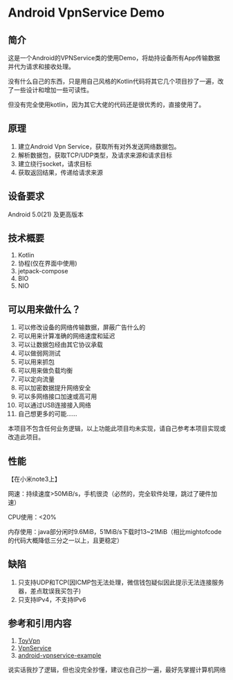 # Android VpnService Demo

## 简介

这是一个Android的VPNService类的使用Demo，将劫持设备所有App传输数据并代为请求和接收处理。

没有什么自己的东西，只是用自己风格的Kotlin代码将其它几个项目抄了一遍，改了一些设计和增加一些可读性。

但没有完全使用kotlin，因为其它大佬的代码还是很优秀的，直接使用了。

## 原理

1. 建立Android Vpn Service，获取所有对外发送网络数据包。
2. 解析数据包，获取TCP/UDP类型，及请求来源和请求目标
3. 建立绕行socket，请求目标
4. 获取返回结果，传递给请求来源

## 设备要求

Android 5.0(21) 及更高版本

## 技术概要

1. Kotlin
2. 协程(仅在界面中使用)
3. jetpack-compose
4. BIO
5. NIO

## 可以用来做什么？

1. 可以修改设备的网络传输数据，屏蔽广告什么的
2. 可以用来计算准确的网络速度和延迟
3. 可以让数据包经由其它协议承载
4. 可以做弱网测试
5. 可以用来抓包
6. 可以用来做负载均衡
7. 可以定向流量
8. 可以加密数据提升网络安全
9. 可以多网络接口加速或高可用
10. 可以通过USB连接接入网络
11. 自己想更多的可能……

本项目不包含任何业务逻辑，以上功能此项目均未实现，请自己参考本项目实现或改造此项目。

## 性能

【在小米note3上】

网速：持续速度>50MiB/s，手机很烫（必然的，完全软件处理，跳过了硬件加速）

CPU使用：<20%

内存使用：java部分闲时9.6MiB，51MiB/s下载时13~21MiB（相比mightofcode的代码大概降低三分之一以上，且更稳定）

## 缺陷

1. 只支持UDP和TCP(因ICMP包无法处理，微信钱包疑似因此提示无法连接服务器，差点耽误我买包子)
2. 只支持IPv4，不支持IPv6

## 参考和引用内容

1. [ToyVpn](https://android.googlesource.com/platform/development/+/master/samples/ToyVpn)
2. [VpnService](https://developer.android.google.cn/guide/topics/connectivity/vpn#lifecycle)
3. [android-vpnservice-example](https://github.com/mightofcode/android-vpnservice-example)

说实话我抄了逻辑，但也没完全抄懂，建议也自己抄一遍，最好先掌握计算机网络
